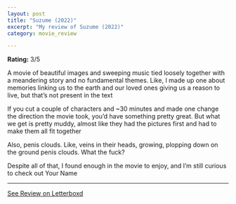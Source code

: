 ```yaml
---
layout: post
title: "Suzume (2022)"
excerpt: "My review of Suzume (2022)"
category: movie_review

---
```


**Rating:** 3/5

A movie of beautiful images and sweeping music tied loosely together with a meandering story and no fundamental themes. Like, I made up one about memories linking us to the earth and our loved ones giving us a reason to live, but that’s not present in the text

If you cut a couple of characters and ~30 minutes and made one change the direction the movie took, you’d have something pretty great. But what we get is pretty muddy, almost like they had the pictures first and had to make them all fit together

Also, penis clouds. Like, veins in their heads, growing, plopping down on the ground penis clouds. What the fuck?

Despite all of that, I found enough in the movie to enjoy, and I’m still curious to check out Your Name

<hr>

[See Review on Letterboxd](https://boxd.it/48VGnT)
